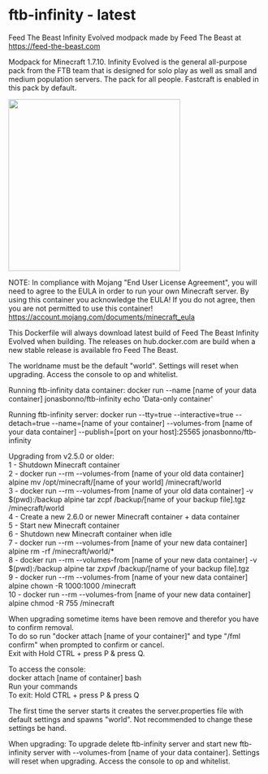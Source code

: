 # ftb-infinity - latest
Feed The Beast Infinity Evolved modpack
made by Feed The Beast at https://feed-the-beast.com

Modpack for Minecraft 1.7.10.
Infinity Evolved is the general all-purpose pack from the FTB team that is designed for solo play as well as small and medium population servers. The pack for all people.
Fastcraft is enabled in this pack by default.

<img src="http://media-elerium.cursecdn.com/avatars/27/883/635818079923323584.png" width="338" height="338">

NOTE: In compliance with Mojang "End User License Agreement", you will need to agree to the EULA in order to run your own Minecraft server. By using this container you acknowledge the EULA! If you do not agree, then you are not permitted to use this container!
https://account.mojang.com/documents/minecraft_eula

This Dockerfile will always download latest build of Feed The Beast Infinity Evolved when building.
The releases on hub.docker.com are build when a new stable release is available fro Feed The Beast.

The worldname must be the default "world". 
Settings will reset when upgrading.
Access the console to op and whitelist.

Running ftb-infinity data container:
docker run --name [name of your data container] jonasbonno/ftb-infinity echo 'Data-only container'

Running ftb-infinity server:
docker run --tty=true --interactive=true --detach=true --name=[name of your container] --volumes-from [name of your data container] --publish=[port on your host]:25565 jonasbonno/ftb-infinity

Upgrading from v2.5.0 or older: </br>
1 - Shutdown Minecraft container </br>
2 - docker run --rm --volumes-from [name of your old data container] alpine mv /opt/minecraft/[name of your world] /minecraft/world </br>
3 - docker run --rm --volumes-from [name of your old data container] -v $(pwd):/backup alpine tar zcpf /backup/[name of your backup file].tgz /minecraft/world </br>
4 - Create a new 2.6.0 or newer Minecraft container + data container </br>
5 - Start new Minecraft container </br>
6 - Shutdown new Minecraft container when idle </br>
7 - docker run --rm --volumes-from [name of your new data container] alpine rm -rf /minecraft/world/* </br>
8 - docker run --rm --volumes-from [name of your new data container] -v $(pwd):/backup alpine tar zxpvf /backup/[name of your backup file].tgz </br>
9 - docker run --rm --volumes-from [name of your new data container] alpine chown -R 1000:1000 /minecraft </br>
10 - docker run --rm --volumes-from [name of your new data container] alpine chmod -R 755 /minecraft </br>

When upgrading sometime items have been remove and therefor you have to confirm removal. </br>
To do so run "docker attach [name of your container]" and type "/fml confirm" when prompted to confirm or cancel. </br>
Exit with Hold CTRL + press P & press Q. </br>

To access the console:
</br>docker attach [name of container] bash
</br>Run your commands
</br>To exit: Hold CTRL + press P & press Q

The first time the server starts it creates the server.properties file with default settings and spawns "world". 
Not recommended to change these settings be hand.

When upgrading:
To upgrade delete ftb-infinity server and start new ftb-infinity server with --volumes-from [name of your data container].
Settings will reset when upgrading.
Access the console to op and whitelist.

